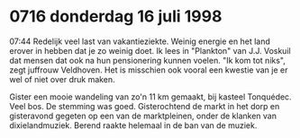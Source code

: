 # 0716 donderdag 16 juli 1998
07:44 	Redelijk veel last van vakantieziekte. Weinig energie en het land erover in hebben dat je zo weinig doet. Ik lees in "Plankton" van J.J. Voskuil dat mensen dat ook na hun pensionering kunnen voelen. "Ik kom tot niks", zegt juffrouw Veldhoven. Het is misschien ook vooral een kwestie van je er wel of niet over druk maken.

Gister een mooie wandeling van zo'n 11 km gemaakt, bij kasteel Tonquédec. Veel bos. De stemming was goed. Gisterochtend de markt in het dorp en gisteravond gegeten op een van de marktpleinen, onder de klanken van dixielandmuziek. Berend raakte helemaal in de ban van de muziek.
